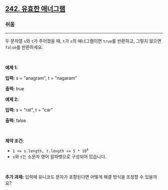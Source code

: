 <h2><a href="https://leetcode.com/problems/valid-anagram">242. 유효한 애너그램</a></h2><h3>쉬움</h3><hr><p>두 문자열 <code>s</code>와 <code>t</code>가 주어졌을 때, <code>t</code>가 <code>s</code>의 <span data-keyword="anagram">애너그램</span>이면 <code>true</code>를 반환하고, 그렇지 않으면 <code>false</code>를 반환하세요.</p>

<p>&nbsp;</p>
<p><strong class="example">예제 1:</strong></p>

<div class="example-block">
<p><strong>입력:</strong> <span class="example-io">s = &quot;anagram&quot;, t = &quot;nagaram&quot;</span></p>

<p><strong>출력:</strong> <span class="example-io">true</span></p>
</div>

<p><strong class="example">예제 2:</strong></p>

<div class="example-block">
<p><strong>입력:</strong> <span class="example-io">s = &quot;rat&quot;, t = &quot;car&quot;</span></p>

<p><strong>출력:</strong> <span class="example-io">false</span></p>
</div>

<p>&nbsp;</p>
<p><strong>제약 조건:</strong></p>

<ul>
	<li><code>1 &lt;= s.length, t.length &lt;= 5 * 10<sup>4</sup></code></li>
	<li><code>s</code>와 <code>t</code>는 소문자 영어 알파벳으로 구성되어 있습니다.</li>
</ul>

<p>&nbsp;</p>
<p><strong>추가 과제:</strong> 입력에 유니코드 문자가 포함된다면 어떻게 해결 방식을 조정할 수 있을까요?</p>